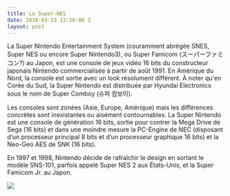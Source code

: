 ```yaml
---
title: La Super-NES
date: 2018-03-23 12:56:00 Z
layout: post
---
```


La Super Nintendo Entertainment System (couramment abrégée SNES, Super NES ou encore Super Nintendo3), ou Super Famicom (スーパーファミコン?) au Japon, est une console de jeux vidéo 16 bits du constructeur japonais Nintendo commercialisée à partir de août 1991. En Amérique du Nord, la console est sortie avec un look résolument différent. À noter qu'en Corée du Sud, la Super Nintendo est distribuée par Hyundai Electronics sous le nom de Super Comboy (슈퍼 컴보이).

Les consoles sont zonées (Asie, Europe, Amérique) mais les différences concrètes sont inexistantes ou aisément contournables. La Super Nintendo est une console de génération 16 bits, sortie pour contrer la Mega Drive de Sega (16 bits) et dans une moindre mesure la PC-Engine de NEC (disposant d’un processeur principal 8 bits et d’un processeur graphique 16 bits) et la Neo-Geo AES de SNK (16 bits).

En 1997 et 1998, Nintendo décide de rafraîchir le design en sortant le modèle SNS-101, parfois appelé Super NES 2 aux États-Unis, et la Super Famicom Jr. au Japon.

<img src="http://cooldown.fr/wp-content/uploads/2017/04/rs64905_snes.png">